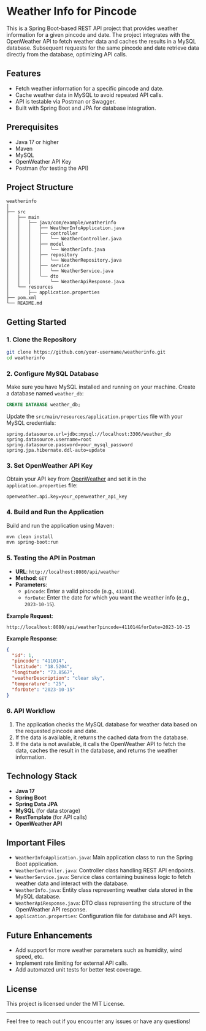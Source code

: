 
# Weather Info for Pincode

This is a Spring Boot-based REST API project that provides weather information for a given pincode and date. The project integrates with the OpenWeather API to fetch weather data and caches the results in a MySQL database. Subsequent requests for the same pincode and date retrieve data directly from the database, optimizing API calls.

## Features
- Fetch weather information for a specific pincode and date.
- Cache weather data in MySQL to avoid repeated API calls.
- API is testable via Postman or Swagger.
- Built with Spring Boot and JPA for database integration.

## Prerequisites
- Java 17 or higher
- Maven
- MySQL
- OpenWeather API Key
- Postman (for testing the API)

## Project Structure
```
weatherinfo
│
├── src
│   ├── main
│   │   ├── java/com/example/weatherinfo
│   │   │   ├── WeatherInfoApplication.java
│   │   │   ├── controller
│   │   │   │   └── WeatherController.java
│   │   │   ├── model
│   │   │   │   └── WeatherInfo.java
│   │   │   ├── repository
│   │   │   │   └── WeatherRepository.java
│   │   │   ├── service
│   │   │   │   └── WeatherService.java
│   │   │   └── dto
│   │   │       └── WeatherApiResponse.java
│   └── resources
│       ├── application.properties
├── pom.xml
└── README.md
```

## Getting Started

### 1. Clone the Repository
```bash
git clone https://github.com/your-username/weatherinfo.git
cd weatherinfo
```

### 2. Configure MySQL Database
Make sure you have MySQL installed and running on your machine. Create a database named `weather_db`:

```sql
CREATE DATABASE weather_db;
```

Update the `src/main/resources/application.properties` file with your MySQL credentials:

```properties
spring.datasource.url=jdbc:mysql://localhost:3306/weather_db
spring.datasource.username=root
spring.datasource.password=your_mysql_password
spring.jpa.hibernate.ddl-auto=update
```

### 3. Set OpenWeather API Key
Obtain your API key from [OpenWeather](https://home.openweathermap.org/api_keys) and set it in the `application.properties` file:

```properties
openweather.api.key=your_openweather_api_key
```

### 4. Build and Run the Application
Build and run the application using Maven:

```bash
mvn clean install
mvn spring-boot:run
```

### 5. Testing the API in Postman
- **URL**: `http://localhost:8080/api/weather`
- **Method**: `GET`
- **Parameters**:
  - `pincode`: Enter a valid pincode (e.g., `411014`).
  - `forDate`: Enter the date for which you want the weather info (e.g., `2023-10-15`).

**Example Request**:
```
http://localhost:8080/api/weather?pincode=411014&forDate=2023-10-15
```

**Example Response**:
```json
{
  "id": 1,
  "pincode": "411014",
  "latitude": "18.5204",
  "longitude": "73.8567",
  "weatherDescription": "clear sky",
  "temperature": "25",
  "forDate": "2023-10-15"
}
```

### 6. API Workflow
1. The application checks the MySQL database for weather data based on the requested pincode and date.
2. If the data is available, it returns the cached data from the database.
3. If the data is not available, it calls the OpenWeather API to fetch the data, caches the result in the database, and returns the weather information.

## Technology Stack
- **Java 17**
- **Spring Boot**
- **Spring Data JPA**
- **MySQL** (for data storage)
- **RestTemplate** (for API calls)
- **OpenWeather API**

## Important Files
- `WeatherInfoApplication.java`: Main application class to run the Spring Boot application.
- `WeatherController.java`: Controller class handling REST API endpoints.
- `WeatherService.java`: Service class containing business logic to fetch weather data and interact with the database.
- `WeatherInfo.java`: Entity class representing weather data stored in the MySQL database.
- `WeatherApiResponse.java`: DTO class representing the structure of the OpenWeather API response.
- `application.properties`: Configuration file for database and API keys.

## Future Enhancements
- Add support for more weather parameters such as humidity, wind speed, etc.
- Implement rate limiting for external API calls.
- Add automated unit tests for better test coverage.

## License
This project is licensed under the MIT License.

---

Feel free to reach out if you encounter any issues or have any questions!
